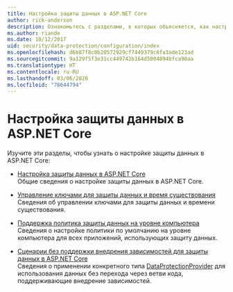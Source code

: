 ```yaml
---
title: Настройка защиты данных в ASP.NET Core
author: rick-anderson
description: Ознакомьтесь с разделами, в которых объясняется, как настроить защиту данных в ASP.NET Core.
ms.author: riande
ms.date: 10/12/2017
uid: security/data-protection/configuration/index
ms.openlocfilehash: d6b87f8c0b20572929cf7449379c6fa3ade123ad
ms.sourcegitcommit: 9a129f5f3e31cc449742b164d5004894bfca90aa
ms.translationtype: HT
ms.contentlocale: ru-RU
ms.lasthandoff: 03/06/2020
ms.locfileid: "78644794"
---
```

# <a name="data-protection-configuration-in-aspnet-core"></a>Настройка защиты данных в ASP.NET Core

Изучите эти разделы, чтобы узнать о настройке защиты данных в ASP.NET Core:

* [Настройка защиты данных в ASP.NET Core](xref:security/data-protection/configuration/overview)  
  Общие сведения о настройке защиты данных в ASP.NET Core.

* [Управление ключами для защиты данных и время существования](xref:security/data-protection/configuration/default-settings)  
  Сведения об управлении ключами для защиты данных и времени существования.

* [Поддержка политика защиты данных на уровне компьютера](xref:security/data-protection/configuration/machine-wide-policy)  
  Сведения о настройке политики по умолчанию на уровне компьютера для всех приложений, использующих защиту данных.

* [Сценарии без поддержки внедрения зависимостей для защиты данных в ASP.NET Core](xref:security/data-protection/configuration/non-di-scenarios)  
  Сведения о применении конкретного типа [DataProtectionProvider](/dotnet/api/Microsoft.AspNetCore.DataProtection.DataProtectionProvider) для использования данных без перехода через ветви кода, поддерживающие внедрение зависимостей.
